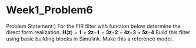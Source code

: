 # Week1_Problem6
Problem Statement:) For the FIR filter with function below determine the direct form
realization.
𝐇(𝐳) = 𝟏 + 𝟐𝐳−𝟏 − 𝟑𝐳−𝟐 − 𝟒𝐳−𝟑 + 𝟓𝐳−𝟒
Build this filter using basic building blocks in Simulink. Make this a reference model.

